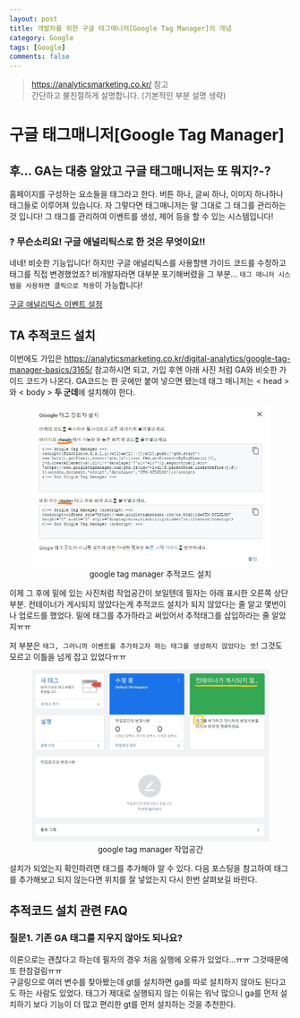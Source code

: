 ```yaml
---
layout: post
title: 개발자를 위한 구글 태그매니저[Google Tag Manager]의 개념
category: Google
tags: [Google]
comments: false
---
```

> <https://analyticsmarketing.co.kr/> 참고  
> 간단하고 불친절하게 설명합니다. (기본적인 부분 설명 생략)

# 구글 태그매니저[Google Tag Manager]

## 후... GA는 대충 알았고 구글 태그매니저는 또 뭐지?-?

홈페이지를 구성하는 요소들을 태그라고 한다. 버튼 하나, 글씨 하나, 이미지 하나하나 태그들로 이루어져 있습니다. 
자 그렇다면 태그매니저는 말 그대로 그 태그를 관리하는 것 입니다! 그 태그를 관리하여 이벤트를 생성, 제어 등을 할 수 있는 시스템입니다!

### ? 무슨소리요! 구글 애널리틱스로 한 것은 무엇이요!!

네네! 비슷한 기능입니다! 하지만 구글 애널리틱스를 사용할땐 가이드 코드를 수정하고 태그를 직접 변경했었죠? 비개발자라면 대부분 포기해버렸을 그 부분... `태그 매니저 시스템을 사용하면 클릭으로 적용`이 가능합니다! 

[구글 애널리틱스 이벤트 설정](https://hjban-dev.github.io/etc/2020/01/02/etc-01-google_analitics/)

## TA 추적코드 설치

이번에도 가입은 <https://analyticsmarketing.co.kr/digital-analytics/google-tag-manager-basics/3165/> 참고하시면 되고, 가입 후엔 아래 사진 처럼 GA와 비슷한 가이드 코드가 나온다. GA코드는 한 곳에만 붙여 넣으면 됐는데 태그 매니저는 < head >와 < body > **두 군데**에 설치해야 한다.

<center>
<figure>
<img src="/assets/post-img/etc/google-tag-code.jpg" alt="">
<figcaption>google tag manager 추적코드 설치</figcaption>
</figure>
</center>

이제 그 후에 밑에 있는 사진처럼 작업공간이 보일텐데 필자는 아래 표시한 오른쪽 상단 부분.
컨테이너가 게시되지 않았다는게 추적코드 설치가 되지 않았다는 줄 알고 몇번이나 업로드를 했었다. 밑에 태그를 추가하라고 써있어서 추적태그를 삽입하라는 줄 알았지ㅠㅠ  

저 부분은 `태그, 그러니까 이벤트를 추가하고자 하는 태그를 생성하지 않았다는 뜻`! 그것도 모르고 이틀을 넘게 잡고 있었다ㅠㅠ

<center>
<figure>
<img src="/assets/post-img/etc/google-tag-join.jpg" alt="">
<figcaption>google tag manager 작업공간</figcaption>
</figure>
</center>

설치가 되었는지 확인하려면 태그를 추가해야 알 수 있다. 다음 포스팅을 참고하여 태그를 추가해보고 되지 않는다면 위치를 잘 넣었는지 다시 한번 살펴보길 바란다.

## 추적코드 설치 관련 FAQ

### 질문1. 기존 GA 태그를 지우지 않아도 되나요?

이론으로는 괜찮다고 하는데 필자의 경우 처음 실행에 오류가 있었다...ㅠㅠ 그것때문에 또 한참걸림ㅠㅠ  
구글링으로 여러 변수를 찾아봤는데 gt를 설치하면 ga를 따로 설치하지 않아도 된다고도 하는 사람도 있었다. 태그가 제대로 실행되지 않는 이유는 워낙 많으니 ga를 먼저 설치하기 보다 기능이 더 많고 편리한 gt를 먼저 설치하는 것을 추천한다.
